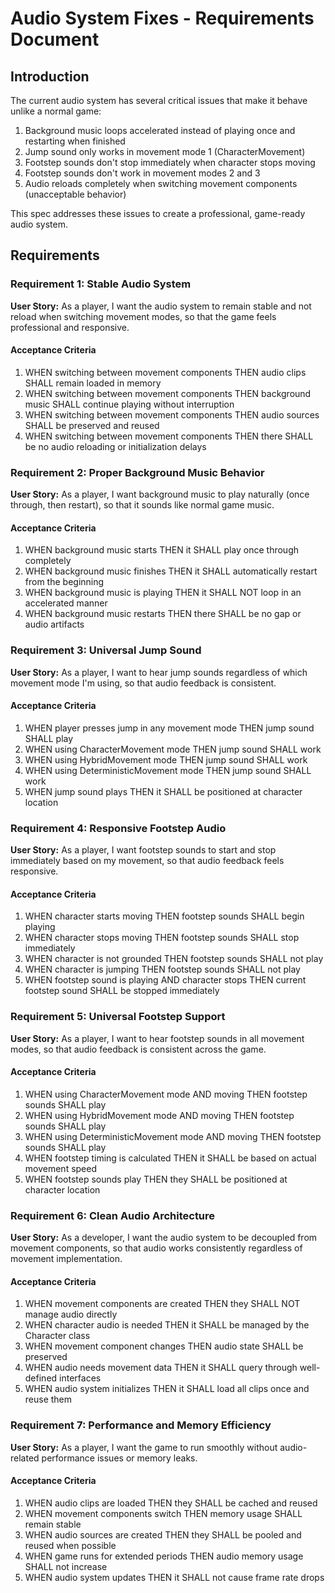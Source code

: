 # Audio System Fixes - Requirements Document

## Introduction

The current audio system has several critical issues that make it behave unlike a normal game:

1. Background music loops accelerated instead of playing once and restarting when finished
2. Jump sound only works in movement mode 1 (CharacterMovement)
3. Footstep sounds don't stop immediately when character stops moving
4. Footstep sounds don't work in movement modes 2 and 3
5. Audio reloads completely when switching movement components (unacceptable behavior)

This spec addresses these issues to create a professional, game-ready audio system.

## Requirements

### Requirement 1: Stable Audio System

**User Story:** As a player, I want the audio system to remain stable and not reload when switching movement modes, so that the game feels professional and responsive.

#### Acceptance Criteria

1. WHEN switching between movement components THEN audio clips SHALL remain loaded in memory
2. WHEN switching between movement components THEN background music SHALL continue playing without interruption
3. WHEN switching between movement components THEN audio sources SHALL be preserved and reused
4. WHEN switching between movement components THEN there SHALL be no audio reloading or initialization delays

### Requirement 2: Proper Background Music Behavior

**User Story:** As a player, I want background music to play naturally (once through, then restart), so that it sounds like normal game music.

#### Acceptance Criteria

1. WHEN background music starts THEN it SHALL play once through completely
2. WHEN background music finishes THEN it SHALL automatically restart from the beginning
3. WHEN background music is playing THEN it SHALL NOT loop in an accelerated manner
4. WHEN background music restarts THEN there SHALL be no gap or audio artifacts

### Requirement 3: Universal Jump Sound

**User Story:** As a player, I want to hear jump sounds regardless of which movement mode I'm using, so that audio feedback is consistent.

#### Acceptance Criteria

1. WHEN player presses jump in any movement mode THEN jump sound SHALL play
2. WHEN using CharacterMovement mode THEN jump sound SHALL work
3. WHEN using HybridMovement mode THEN jump sound SHALL work
4. WHEN using DeterministicMovement mode THEN jump sound SHALL work
5. WHEN jump sound plays THEN it SHALL be positioned at character location

### Requirement 4: Responsive Footstep Audio

**User Story:** As a player, I want footstep sounds to start and stop immediately based on my movement, so that audio feedback feels responsive.

#### Acceptance Criteria

1. WHEN character starts moving THEN footstep sounds SHALL begin playing
2. WHEN character stops moving THEN footstep sounds SHALL stop immediately
3. WHEN character is not grounded THEN footstep sounds SHALL not play
4. WHEN character is jumping THEN footstep sounds SHALL not play
5. WHEN footstep sound is playing AND character stops THEN current footstep sound SHALL be stopped immediately

### Requirement 5: Universal Footstep Support

**User Story:** As a player, I want to hear footstep sounds in all movement modes, so that audio feedback is consistent across the game.

#### Acceptance Criteria

1. WHEN using CharacterMovement mode AND moving THEN footstep sounds SHALL play
2. WHEN using HybridMovement mode AND moving THEN footstep sounds SHALL play
3. WHEN using DeterministicMovement mode AND moving THEN footstep sounds SHALL play
4. WHEN footstep timing is calculated THEN it SHALL be based on actual movement speed
5. WHEN footstep sounds play THEN they SHALL be positioned at character location

### Requirement 6: Clean Audio Architecture

**User Story:** As a developer, I want the audio system to be decoupled from movement components, so that audio works consistently regardless of movement implementation.

#### Acceptance Criteria

1. WHEN movement components are created THEN they SHALL NOT manage audio directly
2. WHEN character audio is needed THEN it SHALL be managed by the Character class
3. WHEN movement component changes THEN audio state SHALL be preserved
4. WHEN audio needs movement data THEN it SHALL query through well-defined interfaces
5. WHEN audio system initializes THEN it SHALL load all clips once and reuse them

### Requirement 7: Performance and Memory Efficiency

**User Story:** As a player, I want the game to run smoothly without audio-related performance issues or memory leaks.

#### Acceptance Criteria

1. WHEN audio clips are loaded THEN they SHALL be cached and reused
2. WHEN movement components switch THEN memory usage SHALL remain stable
3. WHEN audio sources are created THEN they SHALL be pooled and reused when possible
4. WHEN game runs for extended periods THEN audio memory usage SHALL not increase
5. WHEN audio system updates THEN it SHALL not cause frame rate drops
